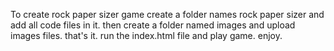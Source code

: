 To create rock paper sizer game
create a folder names rock paper sizer and add all code files in it.
then create a folder named images and upload images files.
that's it.
run the index.html file and play game.
enjoy. 
